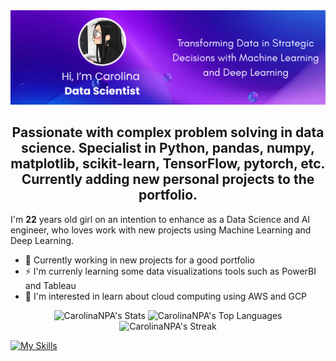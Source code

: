 <img src="Hi, There_full.png"/> 

<h2 align = 'center'>
  Passionate with complex problem solving in data science. Specialist in Python, pandas, numpy, matplotlib, scikit-learn,
  TensorFlow, pytorch, etc. Currently adding new personal projects to the portfolio.
  </h2>
  
<h> I'm **22** years old girl on an intention to enhance as a Data Science and AI engineer, who loves work with new projects using Machine Learning and Deep Learning. </h>

- 🔭 Currently working in new projects for a good portfolio
- ⚡ I'm currenly learning some data visualizations tools such as PowerBI and Tableau
- 🤔 I'm interested in learn about cloud computing using AWS and GCP

<div align = 'center'>

![CarolinaNPA's Stats](https://github-readme-stats.vercel.app/api?username=CarolinaNPA&theme=cobalt&show_icons=true&hide_border=false&count_private=true) ![CarolinaNPA's Top Languages](https://github-readme-stats.vercel.app/api/top-langs/?username=CarolinaNPA&theme=cobalt&show_icons=true&hide_border=false&layout=compact)
![CarolinaNPA's Streak](https://github-readme-streak-stats.herokuapp.com/?user=CarolinaNPA&theme=cobalt&hide_border=false&hide=longest-streak) 

</div>


<p align="left">
</p>

[![My Skills](https://skillicons.dev/icons?i=cpp,html,linux,mysql,opencv,py,pytorch,r,sklearn,selenium,tensorflow,ubuntu,vscode)](https://skillicons.dev)
